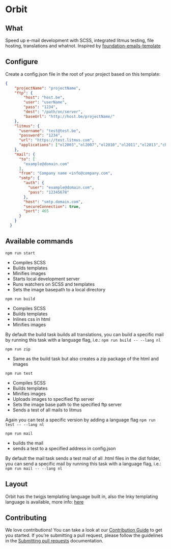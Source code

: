 # Orbit
## What
Speed up e-mail development with SCSS, integrated litmus testing, file hosting, translations and whatnot. Inspired by [foundation-emails-template](https://github.com/zurb/foundation-emails-template)
## Configure
Create a config.json file in the root of your project based on this template:
```json
{
    "projectName": "projectName",
    "ftp": {
        "host": "host.be",
        "user": "userName",
        "pass": "1234",
        "dest": "/path/on/server",
        "baseUrl": "http://host.be/projectName/"
    },
    "litmus": {
      "username": "test@test.be",
      "password": "1234",
      "url": "https://test.litmus.com",
      "applications": ["ol2003","ol2007","ol2010","ol2011","ol2013","chromegmailnew","chromeyahoo","appmail9","iphone5s","ipad","android4","androidgmailapp"]
    },
    "mail": {
      "to": [
        "example@domain.com"
      ],
      "from": "Company name <info@company.com",
      "smtp": {
        "auth": {
          "user": "example@domain.com",
          "pass": "12345678"
        },
        "host": "smtp.domain.com",
        "secureConnection": true,
        "port": 465
      }
    }
  }
```
## Available commands
```npm run start```
- Compiles SCSS
- Builds templates
- Minifies images
- Starts local development server
- Runs watchers on SCSS and templates
- Sets the image basepath to a local directory

```npm run build```
- Compiles SCSS
- Builds templates
- Inlines css in html
- Minifies images

By default the build task builds all translations, you can build a specific mail by running this task with a language flag, i.e.: ```npm run build -- --lang nl```

```npm run zip```
- Same as the build task but also creates a zip package of the html and images

```npm run test```
- Compiles SCSS
- Builds templates
- Minifies images
- Uploads images to specified ftp server
- Sets the image base path to the specified ftp server
- Sends a test of all mails to litmus

Again you can test a specific version by adding a language flag ```npm run test -- --lang nl```

```npm run mail```
- builds the mail
- sends a test to a specified address in config.json

By default the mail task sends a test mail of all .html files in the dist folder, you can send a specific mail by running this task with a language flag, i.e.: ```npm run mail -- --lang nl```

## Layout
Orbit has the twigjs templating language built in, also the Inky templating language is available, more info: [here](https://foundation.zurb.com/emails/docs/inky.html)

## Contributing
We love contributions! You can take a look at our [Contribution Guide](docs/contributing.md) to get you started.
If you're submitting a pull request, please follow the guidelines in the [Submitting pull requests](docs/pull-requests.md)
documentation.
